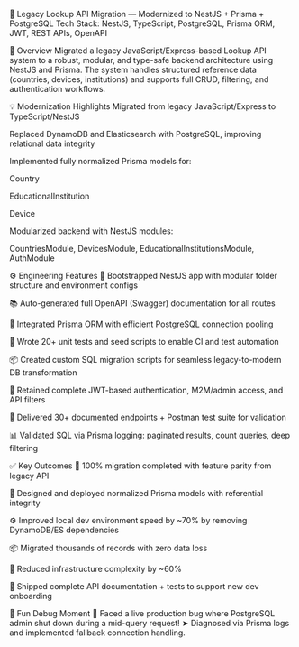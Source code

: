 🔁 Legacy Lookup API Migration — Modernized to NestJS + Prisma + PostgreSQL
Tech Stack: NestJS, TypeScript, PostgreSQL, Prisma ORM, JWT, REST APIs, OpenAPI

📌 Overview
Migrated a legacy JavaScript/Express-based Lookup API system to a robust, modular, and type-safe backend architecture using NestJS and Prisma. The system handles structured reference data (countries, devices, institutions) and supports full CRUD, filtering, and authentication workflows.

💡 Modernization Highlights
Migrated from legacy JavaScript/Express to TypeScript/NestJS

Replaced DynamoDB and Elasticsearch with PostgreSQL, improving relational data integrity

Implemented fully normalized Prisma models for:

Country

EducationalInstitution

Device

Modularized backend with NestJS modules:

CountriesModule, DevicesModule, EducationalInstitutionsModule, AuthModule

⚙️ Engineering Features
🔧 Bootstrapped NestJS app with modular folder structure and environment configs

📚 Auto-generated full OpenAPI (Swagger) documentation for all routes

🧩 Integrated Prisma ORM with efficient PostgreSQL connection pooling

🧪 Wrote 20+ unit tests and seed scripts to enable CI and test automation

📦 Created custom SQL migration scripts for seamless legacy-to-modern DB transformation

🔐 Retained complete JWT-based authentication, M2M/admin access, and API filters

📘 Delivered 30+ documented endpoints + Postman test suite for validation

📊 Validated SQL via Prisma logging: paginated results, count queries, deep filtering

✅ Key Outcomes
🔁 100% migration completed with feature parity from legacy API

🧩 Designed and deployed normalized Prisma models with referential integrity

⚙️ Improved local dev environment speed by ~70% by removing DynamoDB/ES dependencies

📦 Migrated thousands of records with zero data loss

🔧 Reduced infrastructure complexity by ~60%

📘 Shipped complete API documentation + tests to support new dev onboarding

🧪 Fun Debug Moment
🤯 Faced a live production bug where PostgreSQL admin shut down during a mid-query request!
➤ Diagnosed via Prisma logs and implemented fallback connection handling.


